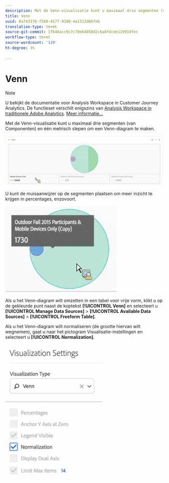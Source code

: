 ```yaml
---
description: Met de Venn-visualisatie kunt u maximaal drie segmenten (van Componenten) en één metrisch slepen om een Venn-diagram te maken.
title: Venn
uuid: 0a743378-f588-417f-9108-4a1313d6bfeb
translation-type: tm+mt
source-git-commit: 1fb46acc9c7c70e64058d2c6a8fdcde119910fec
workflow-type: tm+mt
source-wordcount: '129'
ht-degree: 3%

---
```



# Venn

>[!NOTE]
>
>U bekijkt de documentatie voor Analysis Workspace in Customer Journey Analytics. De functieset verschilt enigszins van [Analysis Workspace in traditionele Adobe Analytics](https://docs.adobe.com/content/help/en/analytics/analyze/analysis-workspace/home.html). [Meer informatie...](/help/getting-started/cja-aa.md)

Met de Venn-visualisatie kunt u maximaal drie segmenten (van Componenten) en één metrisch slepen om een Venn-diagram te maken.

![](assets/venn.png)

U kunt de muisaanwijzer op de segmenten plaatsen om meer inzicht te krijgen in percentages, enzovoort.

![](assets/venn_hover.png)

Als u het Venn-diagram wilt omzetten in een tabel voor vrije vorm, klikt u op de gekleurde punt naast de koptekst **[!UICONTROL Venn]** en selecteert u **[!UICONTROL Manage Data Sources]** > **[!UICONTROL Available Data Sources]** > **[!UICONTROL Freeform Table]**.

Als u het Venn-diagram wilt normaliseren (de grootte hiervan wilt wegnemen), gaat u naar het pictogram Visualisatie-instellingen en selecteert u **[!UICONTROL Normalization]**.

![](assets/normalization.png)

